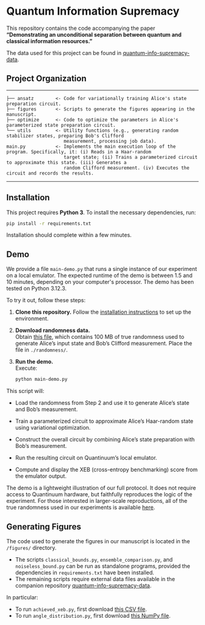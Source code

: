 # Quantum Information Supremacy  

This repository contains the code accompanying the paper  
**“Demonstrating an unconditional separation between quantum and classical information resources.”**

The data used for this project can be found in [quantum-info-supremacy-data](https://github.com/sabeegrewal/quantum-info-supremacy-data/).

## Project Organization

------------
    ├── ansatz        <- Code for variationally training Alice's state preparation circuit.  
    ├── figures       <- Scripts to generate the figures appearing in the manuscript.  
    ├── optimize      <- Code to optimize the parameters in Alice's parameterized state preparation circuit.  
    └── utils         <- Utility functions (e.g., generating random stabilizer states, preparing Bob's Clifford 
                         measurement, processing job data).  
    main.py           <- Implements the main execution loop of the program. Specifically, it: (i) Reads in a Haar-random
                         target state; (ii) Trains a parameterized circuit to approximate this state. (iii) Generates a 
                         random Clifford measurement. (iv) Executes the circuit and records the results.
------------

## Installation

This project requires **Python 3**. To install the necessary dependencies, run:

```bash
pip install -r requirements.txt
```

Installation should complete within a few minutes.


## Demo 

We provide a file `main-demo.py` that runs a single instance of our experiment on a local emulator. The expected runtime of the demo is between 1.5 and 10 minutes, depending on your computer's processor. The demo has been tested on Python 3.12.3.

To try it out, follow these steps:

1. **Clone this repository.** Follow the [installation instructions](#installation) to set up the environment. 

2. **Download randomness data.**  
   Obtain [this file](https://github.com/sabeegrewal/quantum-info-supremacy-data/blob/main/randomness/ANU_13Oct2017_100MB_1), which contains 100 MB of true randomness used to generate Alice’s input state and Bob’s Clifford measurement. Place the file in `./randomness/`.

3. **Run the demo.**  
   Execute:
   ```bash
   python main-demo.py
   ```

This script will:

* Load the randomness from Step 2 and use it to generate Alice’s state and Bob’s measurement.

* Train a parameterized circuit to approximate Alice’s Haar-random state using variational optimization.

* Construct the overall circuit by combining Alice’s state preparation with Bob’s measurement.

* Run the resulting circuit on Quantinuum’s local emulator.

* Compute and display the XEB (cross-entropy benchmarking) score from the emulator output.

The demo is a lightweight illustration of our full protocol. It does not require access to Quantinuum hardware, but faithfully reproduces the logic of the experiment. For those interested in larger-scale reproductions, all of the true randomness used in our experiments is available [here](https://github.com/sabeegrewal/quantum-info-supremacy-data/blob/main/randomness/).

## Generating Figures

The code used to generate the figures in our manuscript is located in the `/figures/` directory.  
- The scripts `classical_bounds.py`, `ensemble_comparison.py`, and `noiseless_bound.py` can be run as standalone programs, provided the dependencies in `requirements.txt` have been installed.  
- The remaining scripts require external data files available in the companion repository [quantum-info-supremacy-data](https://github.com/sabeegrewal/quantum-info-supremacy-data/).  

In particular:  
- To run `achieved_xeb.py`, first download [this CSV file](https://github.com/sabeegrewal/quantum-info-supremacy-data/blob/main/data/shots_H1-1_12_86_Thu_Jun_12_17-06-28_2025.csv).  
- To run `angle_distribution.py`, first download [this NumPy file](https://github.com/sabeegrewal/quantum-info-supremacy-data/blob/main/data/angles_H1-1_12_86_Tue_Aug_26_12-56-25_2025.npy).  
